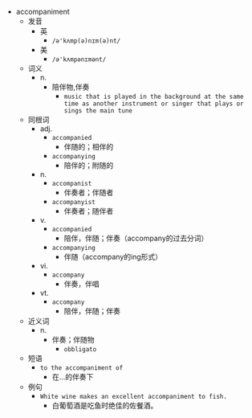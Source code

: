 - accompaniment
  - 发音
    - 英
      - `/ə'kʌmp(ə)nɪm(ə)nt/`
    - 美
      - `/ə'kʌmpənɪmənt/`
  - 词义
    - n.
      - 陪伴物,伴奏
        - `music that is played in the background at the same time as another instrument or singer that plays or sings the main tune`
  - 同根词
    - adj.
      - `accompanied`
        - 伴随的；相伴的
      - `accompanying`
        - 陪伴的；附随的
    - n.
      - `accompanist`
        - 伴奏者；伴随者
      - `accompanyist`
        - 伴奏者；随伴者
    - v.
      - `accompanied`
        - 陪伴，伴随；伴奏（accompany的过去分词）
      - `accompanying`
        - 伴随（accompany的ing形式）
    - vi.
      - `accompany`
        - 伴奏，伴唱
    - vt.
      - `accompany`
        - 陪伴，伴随；伴奏
  - 近义词
    - n.
      - 伴奏；伴随物
        - `obbligato`
  - 短语
    - `to the accompaniment of`
      - 在…的伴奏下 
  - 例句
    - `White wine makes an excellent accompaniment to fish.`
      - 白葡萄酒是吃鱼时绝佳的佐餐酒。

